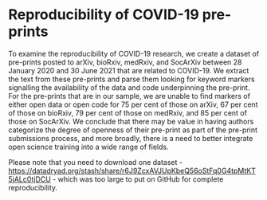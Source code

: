 # Reproducibility of COVID-19 pre-prints

To examine the reproducibility of COVID-19 research, we create a dataset of pre-prints posted to arXiv, bioRxiv, medRxiv, and SocArXiv between 28 January 2020 and 30 June 2021 that are related to COVID-19. We extract the text from these pre-prints and parse them looking for keyword markers signalling the availability of the data and code underpinning the pre-print. For the pre-prints that are in our sample, we are unable to find markers of either open data or open code for 75 per cent of those on arXiv, 67 per cent of those on bioRxiv, 79 per cent of those on medRxiv, and 85 per cent of those on SocArXiv. We conclude that there may be value in having authors categorize the degree of openness of their pre-print as part of the pre-print submissions process, and more broadly, there is a need to better integrate open science training into a wide range of fields.


Please note that you need to download one dataset - https://datadryad.org/stash/share/r6J9ZcxAVJUpKbeQ56oStFq0G4tpMtKT5jALc0tjDCU - which was too large to put on GitHub for complete reproducibility.